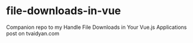 # file-downloads-in-vue
Companion repo to my Handle File Downloads in Your Vue.js Applications post on tvaidyan.com
